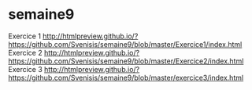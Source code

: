 # semaine9

Exercice 1 
http://htmlpreview.github.io/?https://github.com/Svenisis/semaine9/blob/master/Exercice1/index.html
Exercice 2
http://htmlpreview.github.io/?https://github.com/Svenisis/semaine9/blob/master/Exercice2/index.html
Exercice 3
http://htmlpreview.github.io/?https://github.com/Svenisis/semaine9/blob/master/exercice3/index.html
